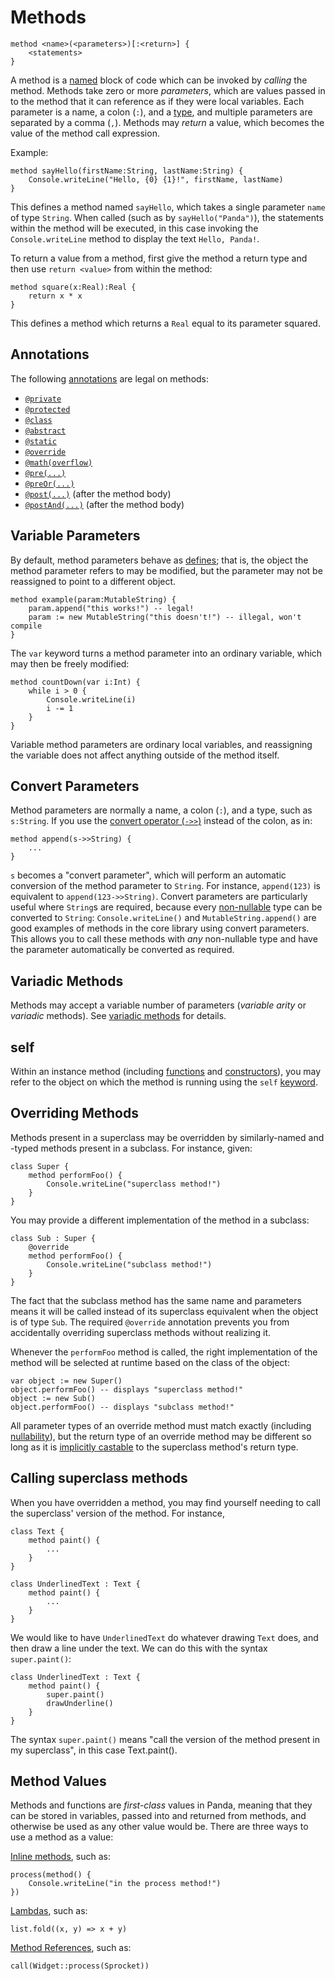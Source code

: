 Methods
=======

    method <name>(<parameters>)[:<return>] {
        <statements>
    }

A method is a [named](identifiers.html) block of code which can be invoked by 
*calling* the method. Methods take zero or more *parameters*, which are values 
passed in to the method that it can reference as if they were local variables. 
Each parameter is a name, a colon (`:`), and a [type](types.html), and multiple 
parameters are separated by a comma (`,`). Methods may *return* a value, which 
becomes the value of the method call expression.

Example:

    method sayHello(firstName:String, lastName:String) {
        Console.writeLine("Hello, {0} {1}!", firstName, lastName)
    }

This defines a method named `sayHello`, which takes a single parameter `name` of
type `String`. When called (such as by `sayHello("Panda")`), the statements
within the method will be executed, in this case invoking the 
`Console.writeLine` method to display the text `Hello, Panda!`.

To return a value from a method, first give the method a return type and then
use `return <value>` from within the method:

    method square(x:Real):Real {
        return x * x
    }

This defines a method which returns a `Real` equal to its parameter squared.

<a name="annotations"></a>
Annotations
-----------

The following [annotations](annotations.html) are legal on methods:

* [`@private`](annotations.html#private)
* [`@protected`](annotations.html#protected)
* [`@class`](annotations.html#class)
* [`@abstract`](annotations.html#abstract)
* [`@static`](annotations.html#static)
* [`@override`](annotations.html#override)
* [`@math(overflow)`](annotations.html#overflow)
* [`@pre(...)`](annotations.html#pre)
* [`@preOr(...)`](annotations.html#preOr)
* [`@post(...)`](annotations.html#post) (after the method body)
* [`@postAnd(...)`](annotations.html#post) (after the method body)

<a name="variableParameters"></a>
Variable Parameters
-------------------

By default, method parameters behave as [defines](defines.html); that is, the
object the method parameter refers to may be modified, but the parameter may not
be reassigned to point to a different object.

    method example(param:MutableString) {
        param.append("this works!") -- legal!
        param := new MutableString("this doesn't!") -- illegal, won't compile
    }

The `var` keyword turns a method parameter into an ordinary variable, which may
then be freely modified:

    method countDown(var i:Int) {
        while i > 0 {
            Console.writeLine(i)
            i -= 1
        }
    }

Variable method parameters are ordinary local variables, and reassigning the
variable does not affect anything outside of the method itself.

<a name="convertParameters"></a>
Convert Parameters
------------------

Method parameters are normally a name, a colon (`:`), and a type, such as 
`s:String`. If you use the [convert operator (`->>`)](operators.html#convert)
instead of the colon, as in:

    method append(s->>String) {
        ...
    }

`s` becomes a "convert parameter", which will perform an automatic conversion of
the method parameter to `String`. For instance, `append(123)` is equivalent to
`append(123->>String)`. Convert parameters are particularly useful where 
`String`s are required, because every [non-nullable](nonNullability.html) type 
can be converted to `String`: `Console.writeLine()` and `MutableString.append()` 
are good examples of methods in the core library using convert parameters. This 
allows you to call these methods with *any* non-nullable type and have the 
parameter automatically be converted as required.

<a name="varargs"></a>
Variadic Methods
----------------

Methods may accept a variable number of parameters (*variable arity* or 
*variadic* methods). See [variadic methods](variadic.html) for details.

self
----

Within an instance method (including [functions](functions.html) and 
[constructors](constructors.html)), you may refer to the object on which the
method is running using the `self` [keyword](keywords.html).

Overriding Methods
------------------

Methods present in a superclass may be overridden by similarly-named and -typed
methods present in a subclass. For instance, given:

    class Super {
        method performFoo() {
            Console.writeLine("superclass method!")
        }
    }

You may provide a different implementation of the method in a subclass:

    class Sub : Super {
        @override
        method performFoo() {
            Console.writeLine("subclass method!")
        }
    }

The fact that the subclass method has the same name and parameters means it will 
be called instead of its superclass equivalent when the object is of type `Sub`.
The required `@override` annotation prevents you from accidentally overriding
superclass methods without realizing it.

Whenever the `performFoo` method is called, the right implementation of the
method will be selected at runtime based on the class of the object:

    var object := new Super()
    object.performFoo() -- displays "superclass method!"
    object := new Sub()
    object.performFoo() -- displays "subclass method!"

All parameter types of an override method must match exactly (including 
[nullability](nonNullability.html)), but the return type of an override method
may be different so long as it is [implicitly castable](implicitCasting.html) to
the superclass method's return type.

Calling superclass methods
--------------------------

When you have overridden a method, you may find yourself needing to call the
superclass' version of the method. For instance,

    class Text {
        method paint() {
            ...
        }
    }

    class UnderlinedText : Text {
        method paint() {
            ...
        }
    }

We would like to have `UnderlinedText` do whatever drawing `Text` does, and then
draw a line under the text. We can do this with the syntax `super.paint()`:

    class UnderlinedText : Text {
        method paint() {
            super.paint()
            drawUnderline()
        }
    }

The syntax `super.paint()` means "call the version of the method present in my
superclass", in this case Text.paint().

Method Values
-------------

Methods and functions are *first-class* values in Panda, meaning that they can
be stored in variables, passed into and returned from methods, and otherwise be
used as any other value would be. There are three ways to use a method as a
value:

[Inline methods](inlineMethods.html), such as:

    process(method() {
        Console.writeLine("in the process method!")
    })

[Lambdas](inlineMethods.html#lambdas), such as:
    
    list.fold((x, y) => x + y)

[Method References](methodReferences.html), such as:

    call(Widget::process(Sprocket))